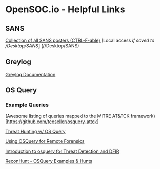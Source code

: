 # OpenSOC.io - Helpful Links

## SANS
[Collection of all SANS posters (CTRL-F-able)](https://www.sans.org/security-resources/posters/dfir)
[Local access *if saved to /Desktop/SANS*] (//Desktop/SANS)


## Greylog
[Greylog Documentation](https://docs.graylog.org/en/3.1/index.html#)


## OS Query

### Example Queries

(Awesome listing of queries mapped to the MITRE AT&TCK framework)[https://github.com/teoseller/osquery-attck]

[Threat Hunting w/ OS Query](https://resources.infosecinstitute.com/category/enterprise/threat-hunting/threat-hunting-solutions/how-to-build-a-threat-hunting-tool-in-10-steps/threat-hunting-with-osquery/#gref)

[Using OSQuery for Remote Forensics](https://blog.trailofbits.com/2019/05/31/using-osquery-for-remote-forensics/)

[Introduction to osquery for Threat Detection and DFIR](https://blog.rapid7.com/2016/05/09/introduction-to-osquery-for-threat-detection-dfir/)

[ReconHunt - OSQuery Examples & Hunts](https://rhq.reconinfosec.com/)
